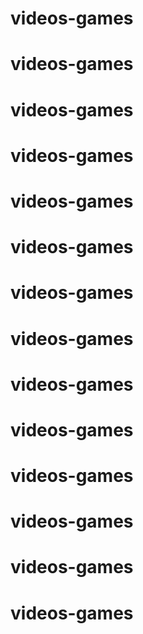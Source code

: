 # videos-games
# videos-games
# videos-games
# videos-games
# videos-games
# videos-games
# videos-games
# videos-games
# videos-games
# videos-games
# videos-games
# videos-games
# videos-games
# videos-games
